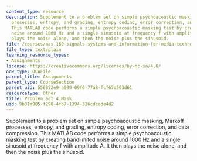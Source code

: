 ```yaml
---
content_type: resource
description: Supplement to a problem set on simple psychoacoustic masking, Markoff
  processes, entropy, and grading, entropy coding, error correction, and data compression.
  This MATLAB code performs a simple psychoacoustic masking test by creating bandlimited
  noise around 1000 Hz and a single sinusoid at frequency f with amplitude A. It then
  plays the noise alone, and then the noise plus the sinusoid.
file: /courses/mas-160-signals-systems-and-information-for-media-technology-fall-2007/9b31a985f2984fb71394326cdcade4d2_ps4_mask.m
file_type: text/plain
learning_resource_types:
- Assignments
license: https://creativecommons.org/licenses/by-nc-sa/4.0/
ocw_type: OCWFile
parent_title: Assignments
parent_type: CourseSection
parent_uid: 556852e9-a999-09f6-77a8-fcf67d503d61
resourcetype: Other
title: Problem Set 4 Mask
uid: 9b31a985-f298-4fb7-1394-326cdcade4d2
---
```

Supplement to a problem set on simple psychoacoustic masking, Markoff processes, entropy, and grading, entropy coding, error correction, and data compression. This MATLAB code performs a simple psychoacoustic masking test by creating bandlimited noise around 1000 Hz and a single sinusoid at frequency f with amplitude A. It then plays the noise alone, and then the noise plus the sinusoid.